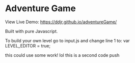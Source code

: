 # Adventure Game

View Live Demo: https://ddjr.github.io/adventureGame/

Built with pure Javascript.

To build your own level go to input.js and change line 1 to: var LEVEL_EDITOR = true;

this could use some work! lol
this is a second code push
